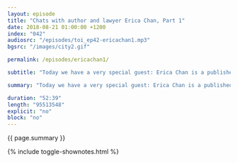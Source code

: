```yaml
---
layout: episode
title: "Chats with author and lawyer Erica Chan, Part 1"
date: 2018-08-21 01:00:00 +1200
index: "042"
audiosrc: "/episodes/toi_ep42-ericachan1.mp3"
bgsrc: "/images/city2.gif"

permalink: /episodes/ericachan1/

subtitle: "Today we have a very special guest: Erica Chan is a published science fiction author, a lawyer, and someone who delivers such great chats we had to break this episode up into parts. For our frist part we hear about her story: how she started writing and how she became a lawyer. We touch on laws around techonolgy, data privacy, corporate morality, dystopian fiction, representation, technology as a tool for empathy, and more! Enjoy :)"

summary: "Today we have a very special guest: Erica Chan is a published science fiction author, a lawyer, and someone who delivers such great chats we had to break this episode up into parts. For our frist part we hear about her story: how she started writing and how she became a lawyer. We touch on laws around techonolgy, data privacy, corporate morality, dystopian fiction, representation, technology as a tool for empathy, and more! Enjoy :)"

duration: "52:39"
length: "95513548"
explicit: "no"
block: "no" 
---
```

<section class="summary" markdown="1">

{{ page.summary }}

</section>

{% include toggle-shownotes.html %}

<section id="shownotes" class="hidden" markdown="1">


</section>
